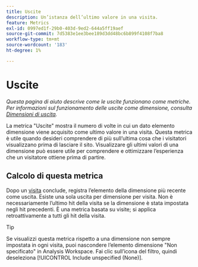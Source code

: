 ```yaml
---
title: Uscite
description: Un’istanza dell’ultimo valore in una visita.
feature: Metrics
exl-id: 0997ed1f-29b0-403d-9ed2-644a5ff19aef
source-git-commit: 7d5383e1ee3bee189d3dd48bc6b899f4108f7ba8
workflow-type: tm+mt
source-wordcount: '183'
ht-degree: 1%

---
```


# Uscite

*Questa pagina di aiuto descrive come le uscite funzionano come metriche. Per informazioni sul funzionamento delle uscite come dimensione, consulta [Dimensioni di uscita](../dimensions/exit-dimensions.md).*

La metrica &quot;Uscite&quot; mostra il numero di volte in cui un dato elemento dimensione viene acquisito come ultimo valore in una visita. Questa metrica è utile quando desideri comprendere di più sull’ultima cosa che i visitatori visualizzano prima di lasciare il sito. Visualizzare gli ultimi valori di una dimensione può essere utile per comprendere e ottimizzare l’esperienza che un visitatore ottiene prima di partire.

## Calcolo di questa metrica

Dopo un [visita](visits.md) conclude, registra l’elemento della dimensione più recente come uscita. Esiste una sola uscita per dimensione per visita. Non è necessariamente l’ultimo hit della visita se la dimensione è stata impostata negli hit precedenti. È una metrica basata su visite; si applica retroattivamente a tutti gli hit della visita.

>[!TIP]
>
>Se visualizzi questa metrica rispetto a una dimensione non sempre impostata in ogni visita, puoi nascondere l’elemento dimensione &quot;Non specificato&quot; in Analysis Workspace. Fai clic sull’icona del filtro, quindi deseleziona [!UICONTROL Include unspecified (None)].
